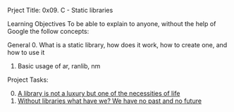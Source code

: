 Prject Title: 0x09. C - Static libraries

Learning Objectives
To be able to explain to anyone, without the help of Google the follow concepts:

General
0. What is a static library, how does it work, how to create one, and how to use it
1. Basic usage of ar, ranlib, nm

Project Tasks:

0. [A library is not a luxury but one of the necessities of life](libmy.a) 
1. [Without libraries what have we? We have no past and no future](create_static_lib.sh)
